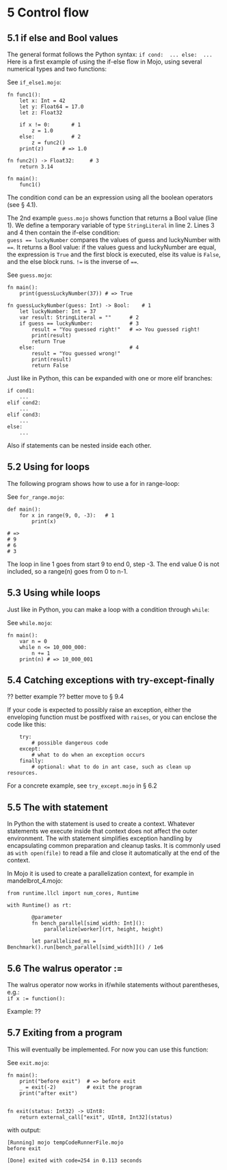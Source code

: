 # 5 Control flow

## 5.1 if else and Bool values

The general format follows the Python syntax: `if cond:  ... else:  ... `
Here is a first example of using the if-else flow in Mojo, using several numerical types and two functions:

See `if_else1.mojo`:
```mojo
fn func1():
    let x: Int = 42
    let y: Float64 = 17.0
    let z: Float32   

    if x != 0:       # 1
        z = 1.0      
    else:            # 2
        z = func2()    
    print(z)      # => 1.0

fn func2() -> Float32:     # 3
    return 3.14

fn main():
    func1()
```

The condition cond can be an expression using all the boolean operators (see § 4.1).

The 2nd example `guess.mojo` shows function that returns a Bool value (line 1). We define a temporary variable of type `StringLiteral` in line 2. Lines 3 and 4 then contain the if-else condition:  
`guess == luckyNumber` compares the values of guess and luckyNumber with `==`. It returns a Bool value: if the values guess and luckyNumber are equal, the expression is `True` and the first block is executed, else its value is `False`, and the else block runs.
`!=` is the inverse of `==`.

See `guess.mojo`:
```mojo
fn main():
    print(guessLuckyNumber(37)) # => True

fn guessLuckyNumber(guess: Int) -> Bool:    # 1
    let luckyNumber: Int = 37
    var result: StringLiteral = ""      # 2
    if guess == luckyNumber:            # 3
        result = "You guessed right!"   # => You guessed right!
        print(result)
        return True
    else:                               # 4
        result = "You guessed wrong!"
        print(result)
        return False
```

Just like in Python, this can be expanded with one or more elif branches:
```mojo
if cond1:
    ...
elif cond2:
    ...
elif cond3:
    ...
else:
    ...
```

Also if statements can be nested inside each other.

## 5.2 Using for loops
The following program shows how to use a for in range-loop:

See `for_range.mojo`:
```mojo
def main():
    for x in range(9, 0, -3):   # 1
        print(x)

# =>
# 9
# 6
# 3
```

The loop in line 1 goes from start 9 to end 0, step -3. The end value 0 is not included, so a range(n) goes from 0 to n-1.

## 5.3 Using while loops
Just like in Python, you can make a loop with a condition through `while`:

See `while.mojo`:
```mojo
fn main():
    var n = 0
    while n <= 10_000_000:
        n += 1
    print(n) # => 10_000_001
```

## 5.4 Catching exceptions with try-except-finally
?? better example
?? better move to § 9.4

If your code is expected to possibly raise an exception, either the enveloping function must be postfixed with `raises`, or you can enclose the code like this:  
```mojo
    try:
        # possible dangerous code
    except:
        # what to do when an exception occurs
    finally:
        # optional: what to do in ant case, such as clean up resources.
```

For a concrete example, see `try_except.mojo` in § 6.2 

## 5.5 The with statement
In Python the with statement is used to create a context. Whatever statements we execute inside that context does not affect the outer environment. The with statement simplifies exception handling by encapsulating common preparation and cleanup tasks. 
It is commonly used as `with open(file)` to read a file and close it automatically at the end of the context.  

In Mojo it is used to create a parallelization context, for example in mandelbrot_4.mojo:
```mojo
from runtime.llcl import num_cores, Runtime

with Runtime() as rt:

        @parameter
        fn bench_parallel[simd_width: Int]():
            parallelize[worker](rt, height, height)

        let parallelized_ms = Benchmark().run[bench_parallel[simd_width]]() / 1e6
```

## 5.6 The walrus operator :=
The walrus operator now works in if/while statements without parentheses, e.g.:  
`if x := function():`

Example: ??

## 5.7 Exiting from a program
This will eventually be implemented. For now you can use this function:

See `exit.mojo`:
```mojo
fn main():
    print("before exit")  # => before exit
    _ = exit(-2)          # exit the program
    print("after exit")


fn exit(status: Int32) -> UInt8:
    return external_call["exit", UInt8, Int32](status)
```

with output:  
```
[Running] mojo tempCodeRunnerFile.mojo
before exit

[Done] exited with code=254 in 0.113 seconds
```
